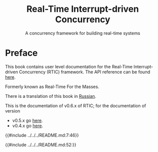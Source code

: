 <h1 align="center">Real-Time Interrupt-driven Concurrency</h1>

<p align="center">A concurrency framework for building real-time systems</p>

# Preface

This book contains user level documentation for the Real-Time Interrupt-driven Concurrency
(RTIC) framework. The API reference can be found [here](../../api/).

Formerly known as Real-Time For the Masses.

There is a translation of this book in [Russian].

[Russian]: ../ru/index.html

This is the documentation of v0.6.x of RTIC; for the documentation of version

* v0.5.x go [here](/0.5).
* v0.4.x go [here](/0.4).

{{#include ../../../README.md:7:46}}

{{#include ../../../README.md:52:}}
